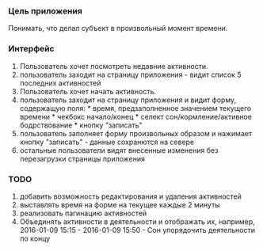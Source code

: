 ### Цель приложения ###
Понимать, что делал субъект в произвольный момент времени.

### Интерфейс ###
1. Пользователь хочет посмотреть недавние активности.
  1. пользователь заходит на страницу приложения - видит список 5 последних
 активностей
2. Пользователь хочет начать активность.
  1. пользователь заходит на страницу приложения и видит форму, содержащую поля:
    * время, предзаполненное значением текущего времени
    * чекбокс начало/конец
    * селект сон/кормление/активное бодрствование
    * кнопку "записать"
  2. пользователь заполняет форму произвольных образом и нажимает кнопку "записать" -
 данные сохранются на севере
  3. остальные пользователи видят внесенные изменения без перезагрузки страницы
 приложения

### TODO ###
1. добавить возможность редактирования и удаления активностей
2. выставлять время на форме на текущее каждые 2 минуты
3. реализовать пагинацию активностей
4. Объединять активности в деятельности и отображать их, например,
2016-01-09 15:15 - 2016-01-09 15:50 - Сон
упорядочить деятельности по концу
